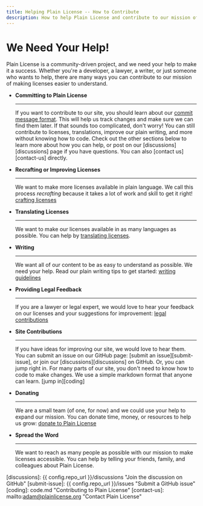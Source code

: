 ```yaml
---
title: Helping Plain License -- How to Contribute
description: How to help Plain License and contribute to our mission of making licenses easier to understand.
---
```


# We Need Your Help!

Plain License is a community-driven project, and we need your help to make it a success. Whether you're a developer, a lawyer, a writer, or just someone who wants to help, there are many ways you can contribute to our mission of making licenses easier to understand.

<div class="grid cards" markdown>

-   __Committing to Plain License__

    ---
    If you want to contribute to our site, you should learn about our [commit message format][commitformat]. This will help us track changes and make sure we can find them later. If that sounds too complicated, don't worry! You can still contribute to licenses, translations, improve our plain writing, and more without knowing how to code. Check out the other sections below to learn more about how you can help, or post on our [discussions][discussions] page if you have questions. You can also [contact us][contact-us] directly.

-   __Recrafting or Improving Licenses__

    ---
    We want to make more licenses available in plain language. We call this process *recrafting* because it takes a lot of work and skill to get it right! [crafting licenses][crafting]

-   __Translating Licenses__

    ---
    We want to make our licenses available in as many languages as possible. You can help by [translating licenses][translating].

-   __Writing__

    ---
    We want all of our content to be as easy to understand as possible. We need your help. Read our plain writing tips to get started: [writing guidelines][writing]

-   __Providing Legal Feedback__

    ---
    If you are a lawyer or legal expert, we would love to hear your feedback on our licenses and your suggestions for improvement: [legal contributions][legal]

-   __Site Contributions__

    ---
    If you have ideas for improving our site, we would love to hear them. You can submit an issue on our GitHub page: [submit an issue][submit-issue], or join our [discussions][discussions] on GitHub. Or, you can jump right in. For many parts of our site, you don't need to know how to code to make changes. We use a simple markdown format that anyone can learn. [jump in][coding]

-   __Donating__

    ---
    We are a small team (of one, for now) and we could use your help to expand our mission. You can donate time, money, or resources to help us grow: [donate to Plain License][donate]

-   __Spread the Word__

    ---
    We want to reach as many people as possible with our mission to make licenses accessible. You can help by telling your friends, family, and colleagues about Plain License.

</div>

[commitformat]: commit.md "Commit Message Format"
[crafting]: craft.md "License Crafting Guide"
[writing]: write.md "Writing Guidelines"
[translating]: translating.md "Translation Guide"
[legal]: legal.md "Legal Contributions to Plain License"
[donate]: donate.md "Donate to Plain License"
[discussions]: {{ config.repo_url }}/discussions "Join the discussion on GitHub"
[submit-issue]: {{ config.repo_url }}/issues "Submit a GitHub issue"
[coding]: code.md "Contributing to Plain License"
[contact-us]: mailto:adam@plainlicense.org "Contact Plain License"
